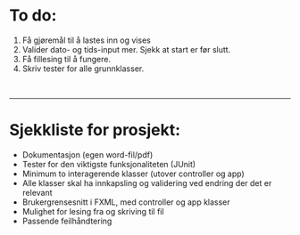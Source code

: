<h1>To do:</h1>
<ol>
    <li>Få gjøremål til å lastes inn og vises</li>
    <li>Valider dato- og tids-input mer. Sjekk at start er før slutt.</li>
    <li>Få fillesing til å fungere.</li>
    <li>Skriv tester for alle grunnklasser.</li>
</ol>
<br>
<hr>
<h1>Sjekkliste for prosjekt:</h1>
<ul>
    <li>Dokumentasjon (egen word-fil/pdf)</li>
    <li>Tester for den viktigste funksjonaliteten (JUnit)</li>
    <li>Minimum to interagerende klasser (utover controller og app)</li>
    <li>Alle klasser skal ha innkapsling og validering ved endring der det er relevant</li>
    <li>Brukergrensesnitt i FXML, med controller og app klasser</li>
    <li>Mulighet for lesing fra og skriving til fil</li>
    <li>Passende feilhåndtering</li>
</ul>